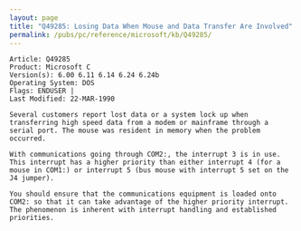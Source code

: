 ```yaml
---
layout: page
title: "Q49285: Losing Data When Mouse and Data Transfer Are Involved"
permalink: /pubs/pc/reference/microsoft/kb/Q49285/
---
```


	Article: Q49285
	Product: Microsoft C
	Version(s): 6.00 6.11 6.14 6.24 6.24b
	Operating System: DOS
	Flags: ENDUSER |
	Last Modified: 22-MAR-1990
	
	Several customers report lost data or a system lock up when
	transferring high speed data from a modem or mainframe through a
	serial port. The mouse was resident in memory when the problem
	occurred.
	
	With communications going through COM2:, the interrupt 3 is in use.
	This interrupt has a higher priority than either interrupt 4 (for a
	mouse in COM1:) or interrupt 5 (bus mouse with interrupt 5 set on the
	J4 jumper).
	
	You should ensure that the communications equipment is loaded onto
	COM2: so that it can take advantage of the higher priority interrupt.
	The phenomenon is inherent with interrupt handling and established
	priorities.
